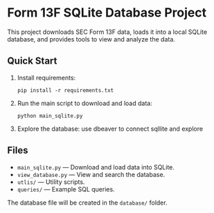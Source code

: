 # Form 13F SQLite Database Project

This project downloads SEC Form 13F data, loads it into a local SQLite database, and provides tools to view and analyze the data.

## Quick Start

1. Install requirements:

   ```
   pip install -r requirements.txt
   ```

2. Run the main script to download and load data:

   ```
   python main_sqlite.py
   ```

3. Explore the database:
   use dbeaver to connect sqllite and explore

## Files

- `main_sqlite.py` — Download and load data into SQLite.
- `view_database.py` — View and search the database.
- `utlis/` — Utility scripts.
- `queries/` — Example SQL queries.

The database file will be created in the `database/` folder.
